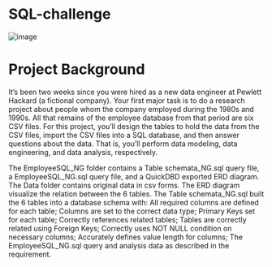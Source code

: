 # SQL-challenge
![image](https://github.com/RabNing/Employee-Database-Analysis/assets/126477871/73db14a8-b0c9-4ec4-9102-fbde9a1664bc)

# Project Background
It’s been two weeks since you were hired as a new data engineer at Pewlett Hackard (a fictional company). Your first major task is to do a research project about people whom the company employed during the 1980s and 1990s. All that remains of the employee database from that period are six CSV files.
For this project, you’ll design the tables to hold the data from the CSV files, import the CSV files into a SQL database, and then answer questions about the data. That is, you’ll perform data modeling, data engineering, and data analysis, respectively.


The EmployeeSQL_NG folder contains a Table schemata_NG.sql query file, a EmployeeSQL_NG.sql query file, and a QuickDBD exported ERD diagram. The Data folder contains original data in csv forms.
The ERD diagram visualize the relation between the 6 tables.
The Table schemata_NG.sql built the 6 tables into a database schema with:
  All required columns are defined for each table;
  Columns are set to the correct data type;
  Primary Keys set for each table;
  Correctly references related tables;
  Tables are correctly related using Foreign Keys;
  Correctly uses NOT NULL condition on necessary columns;
  Accurately defines value length for columns;
The EmployeeSQL_NG.sql query and analysis data as described in the requirement. 
